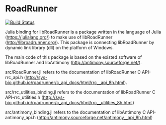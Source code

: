 # RoadRunner

[![Build Status](https://ci.appveyor.com/api/projects/status/github/SunnyXu/RoadRunner.jl?svg=true)](https://ci.appveyor.com/project/SunnyXu/RoadRunner-jl)

Julia binding for libRoadRunner is a package written in the language of Julia (https://julialang.org/) to make use of libRoadRunner (http://libroadrunner.org/). This package is connecting libRoadRunner by dynamic link library (dll) on the platform of Windows.

The main code of this package is based on the existed software of libRoadRunner and libAntimony (http://antimony.sourceforge.net/).

src/RoadRunner.jl refers to the documentation of libRoadRunner C API-rrc_api.h (http://sys-bio.github.io/roadrunner/c_api_docs/html/rrc__api_8h.html).

src/rrc_utilities_binding.jl refers to the documentation of libRoadRunner C API-rrc_utilities.h (http://sys-bio.github.io/roadrunner/c_api_docs/html/rrc__utilities_8h.html)

src/antimony_binding.jl refers to the documentation of libAntimony C API-antimony_api.h (http://antimony.sourceforge.net/antimony__api_8h.html)
